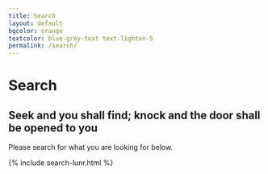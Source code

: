 ```yaml
---
title: Search
layout: default
bgcolor: orange
textcolor: blue-grey-text text-lighten-5
permalink: /search/
---
```


# Search

<span class="fa-stack subtlecircle" style="center font-size:100px; background:rgba(255,166,0,0.1)">
<i class="fa fa-circle fa-stack-2x text-white"></i>
<i class="fa fa-search fa-stack-1x text-cityorange"></i>
</span>

## Seek and you shall find; knock and the door shall be opened to you

Please search for what you are looking for below.

{% include search-lunr.html %}
